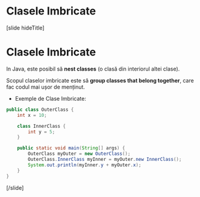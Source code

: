 # Clasele Imbricate 
[slide hideTitle]

# Clasele Imbricate 

In Java, este posibil să **nest classes** (o clasă din interiorul altei clase).

Scopul claselor imbricate este să **group classes that belong together**, care fac codul mai ușor de menținut.

- Exemple de Clase Imbricate:

```java live no-template
public class OuterClass {
    int x = 10;

    class InnerClass {
        int y = 5;
    }

    public static void main(String[] args) {
        OuterClass myOuter = new OuterClass();
        OuterClass.InnerClass myInner = myOuter.new InnerClass();
        System.out.println(myInner.y + myOuter.x);
    }
}
``` 

[/slide]
